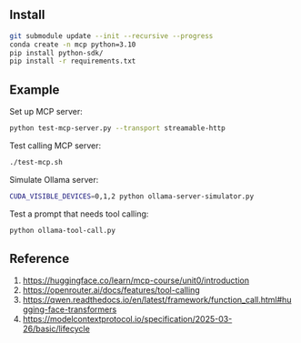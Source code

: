 ## Install
```sh
git submodule update --init --recursive --progress
conda create -n mcp python=3.10
pip install python-sdk/
pip install -r requirements.txt
```

## Example
Set up MCP server:
```sh
python test-mcp-server.py --transport streamable-http
```

Test calling MCP server:
```sh
./test-mcp.sh
```

Simulate Ollama server:
```sh
CUDA_VISIBLE_DEVICES=0,1,2 python ollama-server-simulator.py
```

Test a prompt that needs tool calling:
```sh
python ollama-tool-call.py
```

## Reference
1. https://huggingface.co/learn/mcp-course/unit0/introduction
2. https://openrouter.ai/docs/features/tool-calling
3. https://qwen.readthedocs.io/en/latest/framework/function_call.html#hugging-face-transformers
4. https://modelcontextprotocol.io/specification/2025-03-26/basic/lifecycle
